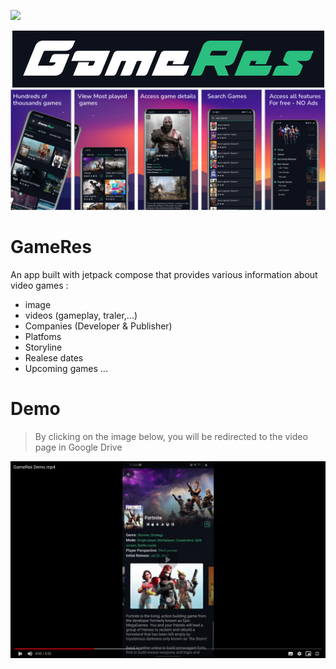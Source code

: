 <a href="https://play.google.com/store/apps/details?id=dev.berete.gameres"> <img src="https://raw.githubusercontent.com/mhemmings/play-store-button/fe50d360c5aa8b91279f451747268e8f92299e41/play-store-button.svg" width="200" /> </a>


<div align="center">
  <img src="https://github.com/sitatec/GameRes/blob/master/assets/logo.png?raw=true" widht="100%" alt="GameRes"/>
 <img src="https://github.com/sitatec/GameRes/blob/master/assets/store_listing_screenshots.png?raw=true" widht="100%" alt="GameRes - Screenshots"/>
</div>

# GameRes
An app built with jetpack compose that provides various information about video games :
 - image
 - videos (gameplay, traler,...)
 - Companies (Developer & Publisher)
 - Platfoms
 - Storyline
 - Realese dates
 - Upcoming games
 ...
 
 # Demo
 >By clicking on the image below, you will be redirected to the video page in Google Drive
 
 <a href="https://drive.google.com/file/d/1VwXxBVYO0NDE3KlbtyqqB4ST09oMNSjM/view?usp=sharing"> <img src="https://github.com/sitatec/GameRes/blob/master/assets/demo_video_thumbnail.png?raw=true" alt="GameRes Demo"/> </a>
